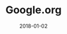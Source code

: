 ---
layout: site
title: "Google.org"
date: 2018-01-02
categories: [google]
version: 1.5.9
major: 1
minor: 5
patch: 9
slug: google-org
link: https://www.google.org/
permalink: /sites/:slug
---